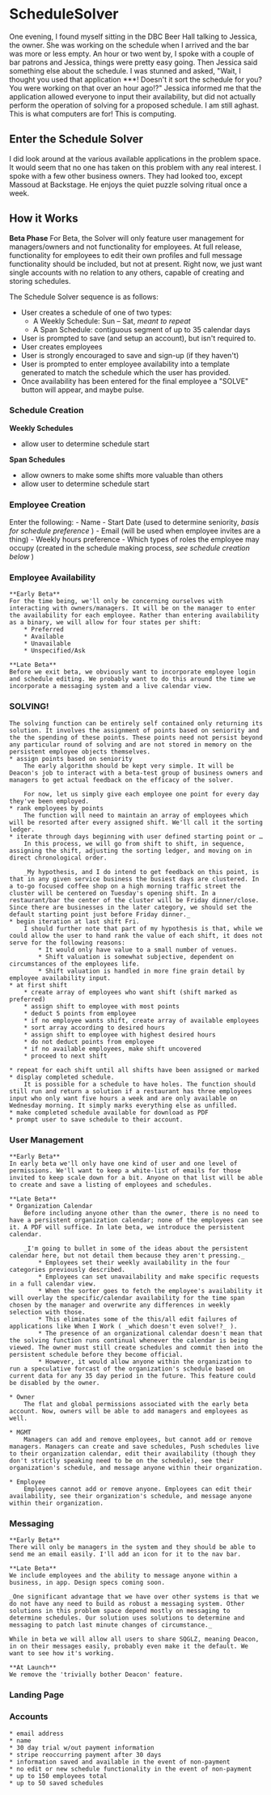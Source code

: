 # ScheduleSolver
One evening, I found myself sitting in the DBC Beer Hall talking to Jessica, the owner. She was working on the schedule when I arrived and the bar was more or less empty. An hour or two went by, I spoke with a couple of bar patrons and Jessica, things were pretty easy going. Then Jessica said something else about the schedule. I was stunned and asked, "Wait, I thought you used that application ***! Doesn't it sort the schedule for you? You were working on that over an hour ago!?" Jessica informed me that the application allowed everyone to input their availability, but did not actually perform the operation of solving for a proposed schedule. I am still aghast. This is what computers are for! This is computing. 

## Enter the Schedule Solver
I did look around at the various available applications in the problem space. It would seem that no one has taken on this problem with any real interest. I spoke with a few other business owners. They had looked too, except Massoud at Backstage. He enjoys the quiet puzzle solving ritual once a week. 

## How it Works
**Beta Phase**
For Beta, the Solver will only feature user management for managers/owners and not functionality for employees. At full release, functionality for employees to edit their own profiles and full message functionality should be included, but not at present. Right now, we just want single accounts with no relation to any others, capable of creating and storing schedules.


The Schedule Solver sequence is as follows:
* User creates a schedule of one of two types:
	* A Weekly Schedule: Sun – Sat, _meant to repeat_
	* A Span Schedule: contiguous segment of up to 35 calendar days
* User is prompted to save (and setup an account), but isn't required to.
* User creates employees
* User is strongly encouraged to save and sign-up (if they haven't)
* User is prompted to enter employee availability into a template generated to match the schedule which the user has provided. 
* Once availability has been entered for the final employee a "SOLVE" button will appear, and maybe pulse. 


### Schedule Creation
**Weekly Schedules**
- allow user to determine schedule start

**Span Schedules**
- allow owners to make some shifts more valuable than others
- allow user to determine schedule start

### Employee Creation
Enter the following:
	- Name
	- Start Date (used to determine seniority, _basis for schedule preference_ )
	- Email (will be used when employee invites are a thing)
	- Weekly hours preference
	- Which types of roles the employee may occupy (created in the schedule making process, _see schedule creation below_ )

### Employee Availability
	**Early Beta**
	For the time being, we'll only be concerning ourselves with interacting with owners/managers. It will be on the manager to enter the availability for each employee. Rather than entering availability as a binary, we will allow for four states per shift:
		* Preferred
		* Available
		* Unavailable
		* Unspecified/Ask

	**Late Beta**
	Before we exit beta, we obviously want to incorporate employee login and schedule editing. We probably want to do this around the time we incorporate a messaging system and a live calendar view. 

### SOLVING!

	The solving function can be entirely self contained only returning its solution. It involves the assignment of points based on seniority and the the spending of these points. These points need not persist beyond any particular round of solving and are not stored in memory on the persistent employee objects themselves. 
	* assign points based on seniority
		The early algorithm should be kept very simple. It will be Deacon's job to interact with a beta-test group of business owners and managers to get actual feedback on the efficacy of the solver. 

		For now, let us simply give each employee one point for every day they've been employed. 
	* rank employees by points
		The function will need to maintain an array of employees which will be resorted after every assigned shift. We'll call it the sorting ledger.
	* iterate through days beginning with user defined starting point or …
		In this process, we will go from shift to shift, in sequence, assigning the shift, adjusting the sorting ledger, and moving on in direct chronological order.

		_My hypothesis, and I do intend to get feedback on this point, is that in any given service business the busiest days are clustered. In a to-go focused coffee shop on a high morning traffic street the cluster will be centered on Tuesday's opening shift. In a restaurant/bar the center of the cluster will be Friday dinner/close. Since there are businesses in the later category, we should set the default starting point just before Friday dinner._ 
	* begin iteration at last shift Fri.
		I should further note that part of my hypothesis is that, while we could allow the user to hand rank the value of each shift, it does not serve for the following reasons:
			* It would only have value to a small number of venues.
			* Shift valuation is somewhat subjective, dependent on circumstances of the employees life.
			* Shift valuation is handled in more fine grain detail by employee availability input.
	* at first shift
		* create array of employees who want shift (shift marked as preferred)
		* assign shift to employee with most points
		* deduct 5 points from employee
		* if no employee wants shift, create array of available employees
		* sort array according to desired hours
		* assign shift to employee with highest desired hours
		* do not deduct points from employee
		* if no available employees, make shift uncovered 
		* proceed to next shift

	* repeat for each shift until all shifts have been assigned or marked
	* display completed schedule. 
		It is possible for a schedule to have holes. The function should still run and return a solution if a restaurant has three employees input who only want five hours a week and are only available on Wednesday morning. It simply marks everything else as unfilled.
	* make completed schedule available for download as PDF
	* prompt user to save schedule to their account. 

### User Management
	**Early Beta**
	In early beta we'll only have one kind of user and one level of permissions. We'll want to keep a white-list of emails for those invited to keep scale down for a bit. Anyone on that list will be able to create and save a listing of employees and schedules.  

	**Late Beta**
	* Organization Calendar
		Before including anyone other than the owner, there is no need to have a persistent organization calendar; none of the employees can see it. A PDF will suffice. In late beta, we introduce the persistent calendar. 

		_I'm going to bullet in some of the ideas about the persistent calendar here, but not detail them because they aren't pressing._
			* Employees set their weekly availability in the four categories previously described.
			* Employees can set unavailability and make specific requests in a full calendar view.
			* When the sorter goes to fetch the employee's availability it will overlay the specific/calendar availability for the time span chosen by the manager and overwrite any differences in weekly selection with those. 
			* This eliminates some of the this/all edit failures of applications like When I Work ( _which doesn't even solve!?_ ).
			* The presence of an organizational calendar doesn't mean that the solving function runs continual whenever the calendar is being viewed. The owner must still create schedules and commit then into the persistent schedule before they become official.
			* However, it would allow anyone within the organization to run a speculative forcast of the organization's schedule based on current data for any 35 day period in the future. This feature could be disabled by the owner.

	* Owner
		The flat and global permissions associated with the early beta account. Now, owners will be able to add managers and employees as well. 

	* MGMT
		Managers can add and remove employees, but cannot add or remove managers. Managers can create and save schedules, Push schedules live to their organization calendar, edit their availability (though they don't strictly speaking need to be on the schedule), see their organization's schedule, and message anyone within their organization.

	* Employee
		Employees cannot add or remove anyone. Employees can edit their availability, see their organization's schedule, and message anyone within their organization. 

### Messaging
	**Early Beta**
	There will only be managers in the system and they should be able to send me an email easily. I'll add an icon for it to the nav bar.

	**Late Beta**
	We include employees and the ability to message anyone within a business, in app. Design specs coming soon.

	_One significant advantage that we have over other systems is that we do not have any need to build as robust a messaging system. Other solutions in this problem space depend mostly on messaging to determine schedules. Our solution uses solutions to determine and messaging to patch last minute changes of circumstance._

	While in beta we will allow all users to share SQGLZ, meaning Deacon, in on their messages easily, probably even make it the default. We want to see how it's working.

	**At Launch**
	We remove the 'trivially bother Deacon' feature.

### Landing Page


### Accounts
	* email address
	* name
	* 30 day trial w/out payment information
	* stripe reoccurring payment after 30 days
	* information saved and available in the event of non-payment
	* no edit or new schedule functionality in the event of non-payment
	* up to 150 employees total
	* up to 50 saved schedules









